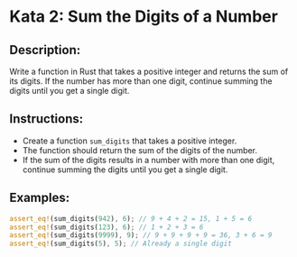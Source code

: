 # Kata 2: Sum the Digits of a Number

## Description:
Write a function in Rust that takes a positive integer and returns the sum of its digits. If the number has more than one digit, continue summing the digits until you get a single digit.

## Instructions:
- Create a function `sum_digits` that takes a positive integer.
- The function should return the sum of the digits of the number.
- If the sum of the digits results in a number with more than one digit, continue summing the digits until you get a single digit.

## Examples:
```rust
assert_eq!(sum_digits(942), 6); // 9 + 4 + 2 = 15, 1 + 5 = 6
assert_eq!(sum_digits(123), 6); // 1 + 2 + 3 = 6
assert_eq!(sum_digits(9999), 9); // 9 + 9 + 9 + 9 = 36, 3 + 6 = 9
assert_eq!(sum_digits(5), 5); // Already a single digit
